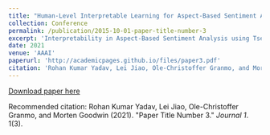 ```yaml
---
title: "Human-Level Interpretable Learning for Aspect-Based Sentiment Analysis."
collection: Conference
permalink: /publication/2015-10-01-paper-title-number-3
excerpt: 'Interpretability in Aspect-Based Sentiment Analysis using Tsetlin Machine.'
date: 2021
venue: 'AAAI'
paperurl: 'http://academicpages.github.io/files/paper3.pdf'
citation: 'Rohan Kumar Yadav, Lei Jiao, Ole-Christoffer Granmo, and Morten Goodwin (2021). &quot;Human-Level Interpretable Learning for Aspect-Based Sentiment Analysis.&quot; <i>AAAI</i>. 1(3).'
---
```


[Download paper here](NA)

Recommended citation: Rohan Kumar Yadav, Lei Jiao, Ole-Christoffer Granmo, and Morten Goodwin (2021). "Paper Title Number 3." <i>Journal 1</i>. 1(3).
